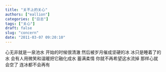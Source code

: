 ```yaml
---
title: "关不上的关心"
authors: ["eallion"]
categories: ["日志"]
tags: ["关心"]
draft: false
slug: "concern"
date: "2011-03-07 09:20:10"
---
```


心无非就是一泉池水
开始的时候很清澈
然后被岁月催成坚硬的冰
冰只是睡着了的水
会有人用微笑和温暖把它融化成水
蓄满柔情
你就不再希望这水流掉
那样心就会空了
连冰都不会再有
